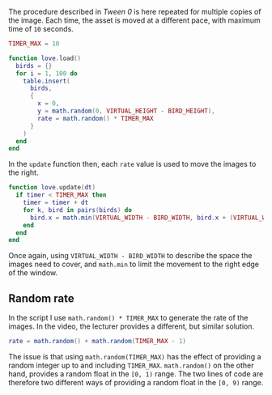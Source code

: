 The procedure described in _Tween 0_ is here repeated for multiple copies of the image. Each time, the asset is moved at a different pace, with maximum time of `10` seconds.

```lua
TIMER_MAX = 10

function love.load()
  birds = {}
  for i = 1, 100 do
    table.insert(
      birds,
      {
        x = 0,
        y = math.random(0, VIRTUAL_HEIGHT - BIRD_HEIGHT),
        rate = math.random() * TIMER_MAX
      }
    )
  end
end
```

In the `update` function then, each `rate` value is used to move the images to the right.

```lua
function love.update(dt)
  if timer < TIMER_MAX then
    timer = timer + dt
    for k, bird in pairs(birds) do
      bird.x = math.min(VIRTUAL_WIDTH - BIRD_WIDTH, bird.x + (VIRTUAL_WIDTH - BIRD_WIDTH) / bird.rate * dt)
    end
  end
end
```

Once again, using `VIRTUAL_WIDTH - BIRD_WIDTH` to describe the space the images need to cover, and `math.min` to limit the movement to the right edge of the window.

## Random rate

In the script I use `math.random() * TIMER_MAX` to generate the rate of the images. In the video, the lecturer provides a different, but similar solution.

```lua
rate = math.random() + math.random(TIMER_MAX - 1)
```

The issue is that using `math.random(TIMER_MAX)` has the effect of providing a random integer up to and including `TIMER_MAX`. `math.random()` on the other hand, provides a random float in the `[0, 1)` range. The two lines of code are therefore two different ways of providing a random float in the `[0, 9)` range.
